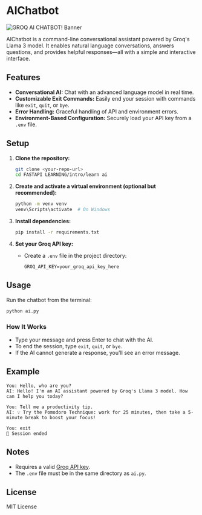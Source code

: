 # AIChatbot

![GROQ AI CHATBOT! Banner](img/banner.png)

AIChatbot is a command-line conversational assistant powered by Groq's Llama 3 model. It enables natural language conversations, answers questions, and provides helpful responses—all with a simple and interactive interface.

## Features

- **Conversational AI:** Chat with an advanced language model in real time.
- **Customizable Exit Commands:** Easily end your session with commands like `exit`, `quit`, or `bye`.
- **Error Handling:** Graceful handling of API and environment errors.
- **Environment-Based Configuration:** Securely load your API key from a `.env` file.

## Setup

1. **Clone the repository:**
    ```sh
    git clone <your-repo-url>
    cd FASTAPI LEARNING/intro/learn ai
    ```

2. **Create and activate a virtual environment (optional but recommended):**
    ```sh
    python -m venv venv
    venv\Scripts\activate  # On Windows
    ```

3. **Install dependencies:**
    ```sh
    pip install -r requirements.txt
    ```

4. **Set your Groq API key:**
    - Create a `.env` file in the project directory:
        ```
        GROQ_API_KEY=your_groq_api_key_here
        ```

## Usage

Run the chatbot from the terminal:

```sh
python ai.py
```

### How It Works

- Type your message and press Enter to chat with the AI.
- To end the session, type `exit`, `quit`, or `bye`.
- If the AI cannot generate a response, you'll see an error message.

## Example

```
You: Hello, who are you?
AI: Hello! I'm an AI assistant powered by Groq's Llama 3 model. How can I help you today?

You: Tell me a productivity tip.
AI: 💡 Try the Pomodoro Technique: work for 25 minutes, then take a 5-minute break to boost your focus!

You: exit
🛑 Session ended
```

## Notes

- Requires a valid [Groq API key](https://console.groq.com/).
- The `.env` file must be in the same directory as `ai.py`.

## License

MIT License